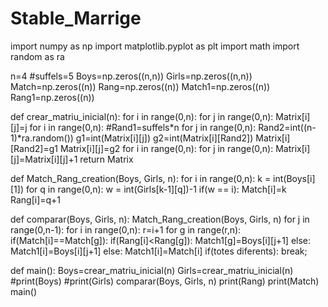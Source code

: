 # Stable_Marrige
import numpy as np
import matplotlib.pyplot as plt
import math
import random as ra

n=4
#suffels=5
Boys=np.zeros((n,n))
Girls=np.zeros((n,n))
Match=np.zeros((n))
Rang=np.zeros((n))
Match1=np.zeros((n))
Rang1=np.zeros((n))

def crear_matriu_inicial(n):
    for i in range(0,n):
        for j in range(0,n):
            Matrix[i][j]=j
    for i in range(0,n):
        #Rand1=suffels*n
        for j in range(0,n):
            Rand2=int((n-1)*ra.random())
            g1=int(Matrix[i][j])
            g2=int(Matrix[i][Rand2])
            Matrix[i][Rand2]=g1
            Matrix[i][j]=g2
    for i in range(0,n):
        for j in range(0,n):
            Matrix[i][j]=Matrix[i][j]+1
    return Matrix

def Match_Rang_creation(Boys, Girls, n):
    for i in range(0,n):
        k = int(Boys[i][1])
        for q in range(0,n):
            w = int(Girls[k-1][q])-1
            if(w == i):
                Match[i]=k
                Rang[i]=q+1
    

def comparar(Boys, Girls, n):
    Match_Rang_creation(Boys, Girls, n)
    for j in range(0,n-1):
        for i in range(0,n):
            r=i+1
            for g in range(r,n):
                if(Match[i]==Match[g]):
                    if(Rang[i]<Rang[g]):
                        Match1[g]=Boys[i][j+1]
                    else:
                        Match1[i]=Boys[i][j+1]
                else:
                    Match1[i]=Match[i]
        if(totes diferents):
            break;
                    
def main():
    Boys=crear_matriu_inicial(n)
    Girls=crear_matriu_inicial(n)
    #print(Boys)
    #print(Girls)
    comparar(Boys, Girls, n)
    print(Rang)
    print(Match)
main()

